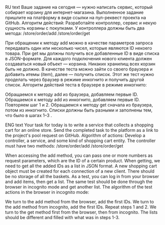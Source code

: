 RU text
Ваше задание на сегодня — нужно написать сервис, который собирает корзину для интернет-магазина.
Выполненное задание пришлите на платформу в виде ссылки на пул-реквест проекта на GitHub.
Алгоритм действий:
 Разработайте контроллер, сервис и некую сущность корзины с покупками.
 У контроллера должны быть два метода:
/store/order/add
/store/order/get

 При обращении к методу add можно в качестве параметров запроса передавать один или несколько чисел, которые являются ID некоего товара.
 При get мы должны получить все добавленные ID в виде списка в JSON-формате.
 Для каждого подключения нового клиента должен создаваться новый объект — корзина.
 Никаких хранилищ всех корзин быть не должно.
 В качестве теста можно зайти со своего браузера и добавить итемы (item), далее — получить список.
 Этот же тест нужно проделать через браузер в режиме инкогнито и получить другой список.
Алгоритм действий теста в браузере в режиме инкогнито:

 Обращаемся к методу add из браузера, добавляем первые ID.
 Обращаемся к методу add из инкогнито, добавляем первые ID.
 Повторяем шаг 1 и 2.
 Обращаемся к методу get сначала из браузера, потом из инкогнито. Списки должны быть разными и заполнены тем, что было в шагах 1–3 .

ENG text
Your task for today is to write a service that collects a shopping cart for an online store.
Send the completed task to the platform as a link to the project's pool request on GitHub.
Algorithm of actions:
Develop a controller, a service, and some kind of shopping cart entity.
 The controller must have two methods:
/store/order/add
/store/order/get

 When accessing the add method, you can pass one or more numbers as request parameters, which are the ID of a certain product.
 When getting, we need to get all the added IDs as a list in JSON format.
 A new shopping cart object must be created for each connection of a new client.
 There should be no storage of all the baskets.
 As a test, you can log in from your browser and add items, then get a list.
 The same test should be done through the browser in incognito mode and get another list.
The algorithm of the test actions in the browser in incognito mode:

 We turn to the add method from the browser, add the first IDs.
 We turn to the add method from incognito, add the first IDs.
 Repeat steps 1 and 2.
 We turn to the get method first from the browser, then from incognito. The lists should be different and filled with what was in steps 1-3.
